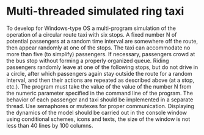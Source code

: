 # Multi-threaded simulated ring taxi
To develop for Windows-type OS a multi-program simulation of the operation of a circular route taxi with six stops. A fixed number N of potential passengers at a random time interval are somewhere off the route, then appear randomly at one of the stops. The taxi can accommodate no more than five (to simplify) passengers. If necessary, passengers crowd at the bus stop without forming a properly organized queue. Riding passengers randomly leave at one of the following stops, but do not drive in a circle, after which passengers again stay outside the route for a random interval, and then their actions are repeated as described above (at a stop, etc.). The program must take the value of the value of the number N from the numeric parameter specified in the command line of the program. The behavior of each passenger and taxi should be implemented in a separate thread. Use semaphores or mutexes for proper communication. Displaying the dynamics of the model should be carried out in the console window using conditional schemes, icons and texts, the size of the window is not less than 40 lines by 100 columns.
